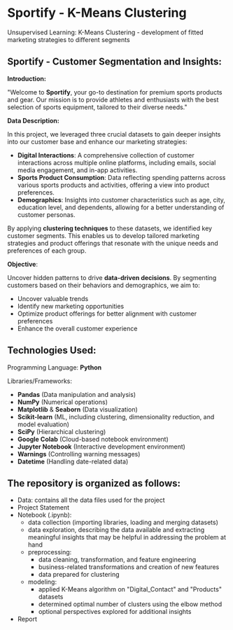 # Sportify - K-Means Clustering
Unsupervised Learning: K-Means Clustering - development of fitted marketing strategies to different segments

## Sportify - Customer Segmentation and Insights:

**Introduction:**

"Welcome to **Sportify**, your go-to destination for premium sports products and gear. Our mission is to provide athletes and enthusiasts with the best selection of sports equipment, tailored to their diverse needs."

**Data Description:**

In this project, we leveraged three crucial datasets to gain deeper insights into our customer base and enhance our marketing strategies:

- **Digital Interactions**: A comprehensive collection of customer interactions across multiple online platforms, including emails, social media engagement, and in-app activities.
- **Sports Product Consumption**: Data reflecting spending patterns across various sports products and activities, offering a view into product preferences.
- **Demographics**: Insights into customer characteristics such as age, city, education level, and dependents, allowing for a better understanding of customer personas.

By applying **clustering techniques** to these datasets, we identified key customer segments. This enables us to develop tailored marketing strategies and product offerings that resonate with the unique needs and preferences of each group.

**Objective**: 

Uncover hidden patterns to drive **data-driven decisions**. By segmenting customers based on their behaviors and demographics, we aim to:

- Uncover valuable trends
- Identify new marketing opportunities
- Optimize product offerings for better alignment with customer preferences
- Enhance the overall customer experience

## Technologies Used:
Programming Language: **Python**

Libraries/Frameworks:
- **Pandas** (Data manipulation and analysis)
- **NumPy** (Numerical operations)
- **Matplotlib** & **Seaborn** (Data visualization)
- **Scikit-learn** (ML, including clustering, dimensionality reduction, and model evaluation)
- **SciPy** (Hierarchical clustering)
- **Google Colab** (Cloud-based notebook environment)
- **Jupyter Notebook** (Interactive development environment)
- **Warnings** (Controlling warning messages)
- **Datetime** (Handling date-related data)

## The repository is organized as follows:

- Data: contains all the data files used for the project
- Project Statement
- Notebook (.ipynb):
  - data collection (importing libraries, loading and merging datasets)
  - data exploration, describing the data available and extracting meaningful insights that may be helpful in addressing the problem at hand
  - preprocessing:
    - data cleaning, transformation, and feature engineering
    - business-related transformations and creation of new features
    - data prepared for clustering
  - modeling:
    - applied K-Means algorithm on "Digital_Contact" and "Products" datasets
    - determined optimal number of clusters using the elbow method
    - optional perspectives explored for additional insights 
- Report
